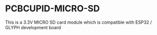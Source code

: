 # PCBCUPID-MICRO-SD
This is a 3.3V MICRO SD card module which is compatible with ESP32 / GLYPH development board
